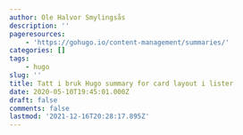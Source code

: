 ```yaml
---
author: Ole Halvor Smylingsås
description: ''
pageresources:
    - 'https://gohugo.io/content-management/summaries/'
categories: []
tags:
    - hugo
slug: ''
title: Tatt i bruk Hugo summary for card layout i lister
date: 2020-05-10T19:45:01.000Z
draft: false
comments: false
lastmod: '2021-12-16T20:28:17.895Z'
---
```


